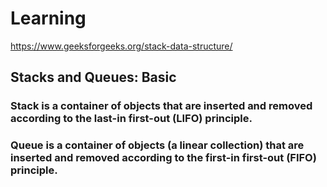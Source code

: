 # Learning 

https://www.geeksforgeeks.org/stack-data-structure/


## Stacks and Queues: Basic

### Stack is a container of objects that are inserted and removed according to the last-in first-out (LIFO) principle.
### Queue is a container of objects (a linear collection) that are inserted and removed according to the first-in first-out (FIFO) principle.

